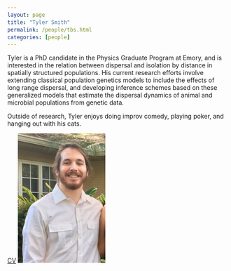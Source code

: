 ```yaml
---
layout: page
title: "Tyler Smith"
permalink: /people/tbs.html
categories: [people]
---
```


Tyler is a PhD candidate in the Physics Graduate Program at Emory, and is interested in the relation between dispersal and isolation by distance in spatially structured populations.  His current research efforts involve extending classical population genetics models to include the effects of long range dispersal, and developing inference schemes based on these generalized models that estimate the dispersal dynamics of animal and microbial populations from genetic data.  

Outside of research, Tyler enjoys doing improv comedy, playing poker, and hanging out with his cats.

[CV](/people/cv_tbs.pdf)
<img src="/images/TylerS.jpg" alt="TylerS" width="200"/>
